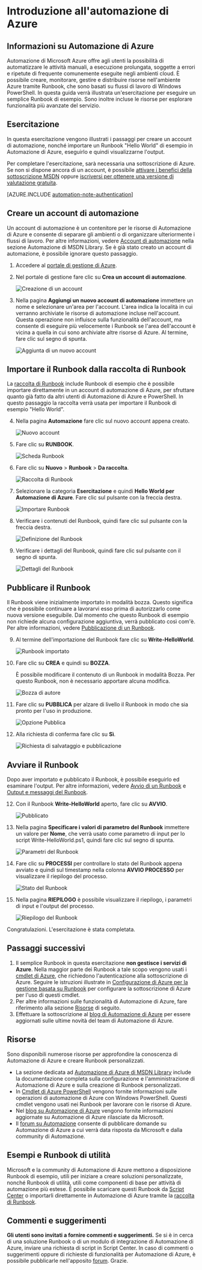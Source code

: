 <properties
	pageTitle="Introduzione all'automazione di Azure"
	description="Informazioni sull'importazione e sull'esecuzione di un processo di automazione in Azure."
	services="automation"
	documentationCenter=""
	authors="bwren"
	manager="stevenka"
	editor=""/>

<tags
	ms.service="automation"
	ms.workload="tbd"
	ms.tgt_pltfrm="na"
	ms.devlang="na"
	ms.topic="get-started-article" 
	ms.date="05/19/2015"
	ms.author="bwren"/>


# Introduzione all'automazione di Azure

## Informazioni su Automazione di Azure

Automazione di Microsoft Azure offre agli utenti la possibilità di automatizzare le attività manuali, a esecuzione prolungata, soggette a errori e ripetute di frequente comunemente eseguite negli ambienti cloud. È possibile creare, monitorare, gestire e distribuire risorse nell'ambiente Azure tramite Runbook, che sono basati su flussi di lavoro di Windows PowerShell. In questa guida verrà illustrata un'esercitazione per eseguire un semplice Runbook di esempio. Sono inoltre incluse le risorse per esplorare funzionalità più avanzate del servizio.

## Esercitazione
In questa esercitazione vengono illustrati i passaggi per creare un account di automazione, nonché importare un Runbook "Hello World" di esempio in Automazione di Azure, eseguirlo e quindi visualizzarne l'output.

Per completare l'esercitazione, sarà necessaria una sottoscrizione di Azure. Se non si dispone ancora di un account, è possibile <a href="/pricing/member-offers/msdn-benefits-details/" target="_blank">attivare i benefici della sottoscrizione MSDN</a> oppure <a href="/pricing/free-trial/" target="_blank">iscriversi per ottenere una versione di valutazione gratuita</a>.

[AZURE.INCLUDE [automation-note-authentication](../../includes/automation-note-authentication.md)]

## <a name="automationaccount"></a>Creare un account di automazione

Un account di automazione è un contenitore per le risorse di Automazione di Azure e consente di separare gli ambienti o di organizzare ulteriormente i flussi di lavoro. Per altre informazioni, vedere [Account di automazione](http://aka.ms/runbookauthor/azure/automationaccounts) nella sezione Automazione di MSDN Library. Se è già stato creato un account di automazione, è possibile ignorare questo passaggio.

1.	Accedere al [portale di gestione di Azure](http://manage.windowsazure.com).

2.	Nel portale di gestione fare clic su **Crea un account di automazione**.

	![Creazione di un account](./media/automation-create-runbook-from-samples/automation_01_CreateAccount.png)

3.	Nella pagina **Aggiungi un nuovo account di automazione** immettere un nome e selezionare un'area per l'account. L'area indica la località in cui verranno archiviate le risorse di automazione incluse nell'account. Questa operazione non influisce sulla funzionalità dell'account, ma consente di eseguire più velocemente i Runbook se l'area dell'account è vicina a quella in cui sono archiviate altre risorse di Azure. Al termine, fare clic sul segno di spunta.

	![Aggiunta di un nuovo account](./media/automation-create-runbook-from-samples/automation_02_addnewautoacct.png)

## <a name="importrunbook"></a>Importare il Runbook dalla raccolta di Runbook

La [raccolta di Runbook](http://aka.ms/runbookgallery) include Runbook di esempio che è possibile importare direttamente in un account di automazione di Azure, per sfruttare quanto già fatto da altri utenti di Automazione di Azure e PowerShell. In questo passaggio la raccolta verrà usata per importare il Runbook di esempio "Hello World".

4.	Nella pagina **Automazione** fare clic sul nuovo account appena creato.

	![Nuovo account](./media/automation-create-runbook-from-samples/automation_03_NewAutoAcct.png)

5.	Fare clic su **RUNBOOK**.

	![Scheda Runbook](./media/automation-create-runbook-from-samples/automation_04_RunbooksTab.png)

6.	Fare clic su **Nuovo** > **Runbook** > **Da raccolta**.

	![Raccolta di Runbook](./media/automation-create-runbook-from-samples/automation_05_ImportGallery.png)

7.  Selezionare la categoria **Esercitazione** e quindi **Hello World per Automazione di Azure**. Fare clic sul pulsante con la freccia destra.

	![Importare Runbook](./media/automation-create-runbook-from-samples/automation_06_ImportRunbook.png)

8.  Verificare i contenuti del Runbook, quindi fare clic sul pulsante con la freccia destra.

	![Definizione del Runbook](./media/automation-create-runbook-from-samples/automation_07_RunbookDefinition.png)

8.	Verificare i dettagli del Runbook, quindi fare clic sul pulsante con il segno di spunta.

	![Dettagli del Runbook](./media/automation-create-runbook-from-samples/automation_08_RunbookDetails.png)

## <a name="publishrunbook"></a>Pubblicare il Runbook

Il Runbook viene inizialmente importato in modalità bozza. Questo significa che è possibile continuare a lavorarvi esso prima di autorizzarlo come nuova versione eseguibile. Dal momento che questo Runbook di esempio non richiede alcuna configurazione aggiuntiva, verrà pubblicato così com'è. Per altre informazioni, vedere [Pubblicazione di un Runbook](http://aka.ms/runbookauthor/azure/publishrunbook).

9.	Al termine dell'importazione del Runbook fare clic su **Write-HelloWorld**.

	![Runbook importato](./media/automation-create-runbook-from-samples/automation_07_ImportedRunbook.png)

9.	Fare clic su **CREA** e quindi su **BOZZA**.

	È possibile modificare il contenuto di un Runbook in modalità Bozza. Per questo Runbook, non è necessario apportare alcuna modifica.

	![Bozza di autore](./media/automation-create-runbook-from-samples/automation_08_AuthorDraft.png)

10.	Fare clic su **PUBBLICA** per alzare di livello il Runbook in modo che sia pronto per l'uso in produzione.

	![Opzione Pubblica](./media/automation-create-runbook-from-samples/automation_085_Publish.png)

11.	Alla richiesta di conferma fare clic su **Sì**.

	![Richiesta di salvataggio e pubblicazione](./media/automation-create-runbook-from-samples/automation_09_SavePubPrompt.png)

## <a name="startrunbook"></a>Avviare il Runbook

Dopo aver importato e pubblicato il Runbook, è possibile eseguirlo ed esaminare l'output. Per altre informazioni, vedere [Avvio di un Runbook](http://aka.ms/runbookauthor/azure/startrunbook) e [Output e messaggi del Runbook](http://aka.ms/runbookauthor/azure/runbookoutput).

12.	Con il Runbook **Write-HelloWorld** aperto, fare clic su **AVVIO**.

	![Pubblicato](./media/automation-create-runbook-from-samples/automation_10_PublishStart.png)

13.	Nella pagina **Specificare i valori di parametro del Runbook** immettere un valore per **Nome**, che verrà usato come parametro di input per lo script Write-HelloWorld.ps1, quindi fare clic sul segno di spunta.

	![Parametri del Runbook](./media/automation-create-runbook-from-samples/automation_11_RunbookParams.png)

14.	Fare clic su **PROCESSI** per controllare lo stato del Runbook appena avviato e quindi sul timestamp nella colonna **AVVIO PROCESSO** per visualizzare il riepilogo del processo.

	![Stato del Runbook](./media/automation-create-runbook-from-samples/automation_12_RunbookStatus.png)

15.	Nella pagina **RIEPILOGO** è possibile visualizzare il riepilogo, i parametri di input e l'output del processo.

	![Riepilogo del Runbook](./media/automation-create-runbook-from-samples/automation_13_RunbookSummary_callouts.png)

Congratulazioni. L'esercitazione è stata completata.

## <a name="nextsteps"></a>Passaggi successivi
1. Il semplice Runbook in questa esercitazione **non gestisce i servizi di Azure**. Nella maggior parte dei Runbook a tale scopo vengono usati i [cmdlet di Azure](http://msdn.microsoft.com/library/jj156055.aspx), che richiedono l'autenticazione alla sottoscrizione di Azure. Seguire le istruzioni illustrate in [Configurazione di Azure per la gestione basata su Runbook](http://aka.ms/azureautomationauthentication) per configurare la sottoscrizione di Azure per l'uso di questi cmdlet.  
2. Per altre informazioni sulle funzionalità di Automazione di Azure, fare riferimento alla sezione [Risorse](#resources) di seguito.
3. Effettuare la sottoscrizione al [blog di Automazione di Azure](http://azure.microsoft.com/blog/tag/azure-automation) per essere aggiornati sulle ultime novità del team di Automazione di Azure.

## <a name="resources"></a>Risorse

Sono disponibili numerose risorse per approfondire la conoscenza di Automazione di Azure e creare Runbook personalizzati.

- La sezione dedicata ad [Automazione di Azure di MSDN Library](http://go.microsoft.com/fwlink/p/?LinkId=392860) include la documentazione completa sulla configurazione e l'amministrazione di Automazione di Azure e sulla creazione di Runbook personalizzati.
- In [Cmdlet di Azure PowerShell](http://msdn.microsoft.com/library/jj156055.aspx) vengono fornite informazioni sulle operazioni di automazione di Azure con Windows PowerShell. Questi cmdlet vengono usati nei Runbook per lavorare con le risorse di Azure.
- Nel [blog su Automazione di Azure](http://azure.microsoft.com/blog/tag/azure-automation) vengono fornite informazioni aggiornate su Automazione di Azure rilasciate da Microsoft.
- Il [forum su Automazione](http://go.microsoft.com/fwlink/p/?LinkId=390561) consente di pubblicare domande su Automazione di Azure a cui verrà data risposta da Microsoft e dalla community di Automazione.


## Esempi e Runbook di utilità

Microsoft e la community di Automazione di Azure mettono a disposizione Runbook di esempio, utili per iniziare a creare soluzioni personalizzate, nonché Runbook di utilità, utili come componenti di base per attività di automazione più estese. È possibile scaricare questi Runbook da [Script Center](http://go.microsoft.com/fwlink/p/?LinkId=393029) o importarli direttamente in Automazione di Azure tramite la [raccolta di Runbook](http://aka.ms/runbookgallery).


## Commenti e suggerimenti

<strong>Gli utenti sono invitati a fornire commenti e suggerimenti.</strong> Se si è in cerca di una soluzione Runbook o di un modulo di integrazione di Automazione di Azure, inviare una richiesta di script in Script Center. In caso di commenti o suggerimenti oppure di richieste di funzionalità per Automazione di Azure, è possibile pubblicarle nell'apposito [forum](http://feedback.windowsazure.com/forums/34192--general-feedback). Grazie.
 

<!---HONumber=62-->